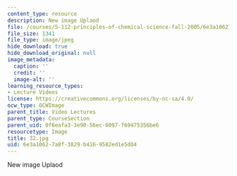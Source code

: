 ```yaml
---
content_type: resource
description: New image Uplaod
file: /courses/5-112-principles-of-chemical-science-fall-2005/6e3a10627a8f3829b4169582ed1e5d04_32.jpg
file_size: 1341
file_type: image/jpeg
hide_download: true
hide_download_original: null
image_metadata:
  caption: ''
  credit: ''
  image-alt: ''
learning_resource_types:
- Lecture Videos
license: https://creativecommons.org/licenses/by-nc-sa/4.0/
ocw_type: OCWImage
parent_title: Video Lectures
parent_type: CourseSection
parent_uid: 0f6eafa3-3e90-56ec-6097-f69475356be6
resourcetype: Image
title: 32.jpg
uid: 6e3a1062-7a8f-3829-b416-9582ed1e5d04
---
```

New image Uplaod